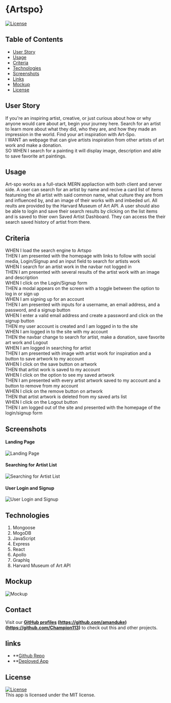 # {Artspo}

<a href='./LICENSE'>![License](https://img.shields.io/badge/License%3A-MIT-green.svg)</a>

## Table of Contents
* [User Story](#user-story)
* [Usage](#usage)
* [Criteria](#criteria)
* [Technologies](#technologies)
* [Screenshots](#screenshots)
* [Links](#links)
* [Mockup](#mockup)
* [License](#license)

## User Story
If you're an inspiring artist, creative, or just curious about how or why
anyone would care about art, begin your journey here. Search for an artist to learn 
more about what they did, who they are, and how they made an impression in the world. Find your
art inspiration with Art-Spo. <br />
I WANT an webpage that can give artists inspiration from other artists of art work and make a donation. <br />
SO WHEN I search for a painting it will display image, description and able to save favorite art paintings. 

## Usage
Art-spo works as a full-stack MERN appliaction with both client and server side. 
A user can search for an artist by name and recive a card list of items featureing the all artist with said common name,
what culture they are from and influenced by, and an image of their works with and imbeded url. 
All reults are provided by the Harvard Museum of Art API. 
A user should also be able to login and save their search results by clicking on the list items and is saved to thier own Saved Artist Dashboard.
They can access the their search saved history of artist from there. 

## Criteria
WHEN I load the search engine to Artspo <br />
THEN I am presented with the homepage with links to follow with social media, Login/Signup and an input field to search for artists work <br />
WHEN I search for an artist work in the navbar not logged in <br />
THEN I am presented with several results of the artist work with an image and description <br /> 
WHEN I click on the Login/Signup form <br />
THEN a modal appears on the screen with a toggle between the option to log in or sign up <br />
WHEN I am signing up for an account <br />
THEN I am presented with inputs for a username, an email address, and a password, and a signup button <br />
WHEN I enter a valid email address and create a password and click on the signup button <br />
THEN my user account is created and I am logged in to the site <br />
WHEN I am logged in to the site with my account <br />
THEN the navbar change to search for artist, make a donation, save favorite art work and Logout <br />
WHEN I am logged in searching for artist <br />
THEN I am presented with image with artist work for inspiration and a button to save artwork to my account <br />
WHEN I click on the save button on artwork <br />
THEN that artist work is saved to my account <br />
WHEN I click on the option to see my saved artwork <br />
THEN I am presented with every artist artwork saved to my account and a button to remove from my account <br />
WHEN I click on the remove button on artwork <br />
THEN that artist artwork is deleted from my saved arts list <br />
WHEN I click on the Logout button <br />
THEN I am logged out of the site and presented with the homepage of the login/signup form <br />

## Screenshots

#### Landing Page

![Landing Page](./client/src/assets/img/screenshots/artspo-landingpage.png)

#### Searching for Artist List 

![Searching for Artist List](./client/src/assets/img/screenshots/SearchArtist-SS.png)

#### User Login and Signup

![User Login and Signup](./client/src/assets/img/screenshots/login-signin-artspo.png)

## Technologies
1. Mongoose 
2. MogoDB 
3. JavaScript
4. Express
5. React
6. Apollo
7. Graphlq
8. Harvard Museum of Art API

## Mockup
![Mockup](.\client\public\artspo.jpg)

## Contact 
Visit our **[GitHub profiles](https://github.com/Aken00/) (https://github.com/amanduke) (https://github.com/Champion113)** 
to check out this and other projects.

## links 
- **[Github Repo](https://github.com/Aken00/art-spo)
- **[Deployed App](https://art-spo.herokuapp.com/)

## License  
  <a href='./LICENSE'>![License](https://img.shields.io/badge/License%3A-MIT-green.svg)</a>  
  This app is licensed under the MIT license.
